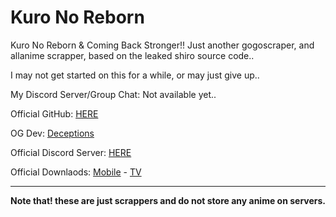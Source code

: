 # Kuro No Reborn
Kuro No Reborn & Coming Back Stronger!! Just another gogoscraper, and allanime scrapper, based on the leaked shiro source code..

I may not get started on this for a while, or may just give up..

My Discord Server/Group Chat: Not available yet..

Official GitHub: [HERE](https://github.com/deceptions/no)

OG Dev: [Deceptions](https://github.com/deceptions)

Official Discord Server: [HERE](https://discord.gg/YgeFkTMmxh)

Official Downlaods: [Mobile](https://github.com/deceptions/no/releases/download/2.2.3/2.2.3.apk) - [TV](https://github.com/deceptions/no/releases/download/2.2.3/2.2.3-TV.apk)

----

**Note that! these are just scrappers and do not store any anime on servers.**
